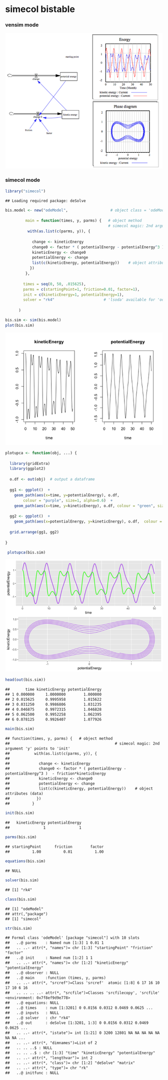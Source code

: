 simecol bistable
================

### vensim mode 
 

![alt text](bistable-vensim/bistableOscillator.png "optional title")


### simecol mode 

``` r
library("simecol")
```

    ## Loading required package: deSolve

``` r
bis.model <- new("odeModel",                   # object class = 'odeModel'
                
         main = function(times, y, parms) {   # object method
                                              # simecol magic: 2nd argument 'y' points to 'init'
          with(as.list(c(parms, y)), {  
            
            change <- kineticEnergy
            change0 <- factor * ( potentialEnergy - potentialEnergy^3 )  - friction*kineticEnergy
            kineticEnergy <- change0
            potentialEnergy <- change
            list(c(kineticEnergy, potentialEnergy))    # object attributes (data) 
           })
         },
         
        times = seq(0, 50, .015625),
        parms = c(startingPoint=1, friction=0.01, factor=1),
        init = c(kineticEnergy=1, potentialEnergy=1),
        solver = "rk4"                      # 'lsoda' available for 'odemodel' class
        
      )
```

``` r
bis.sim <- sim(bis.model)
plot(bis.sim)
```

![](bistable_files/figure-markdown_github/unnamed-chunk-2-1.png)

``` r
plotupca <- function(obj, ...) {
  
  library(gridExtra)
  library(ggplot2)
  
  o.df <- out(obj)  # output a dataframe
  
  gg1 <- ggplot()  +
    geom_path(aes(x=time, y=potentialEnergy), o.df,  
        colour = "purple", size=1, alpha=0.6)  +
    geom_path(aes(x=time, y=kineticEnergy), o.df, colour = "green", size=1, alpha=0.8)
  
  gg2 <- ggplot()  +
    geom_path(aes(x=potentialEnergy, y=kineticEnergy), o.df,  colour = "purple", alpha=0.6) 
  
  grid.arrange(gg1, gg2)

}
```

``` r
 plotupca(bis.sim)
```

![](bistable_files/figure-markdown_github/unnamed-chunk-4-1.png)

``` r
head(out(bis.sim))
```

    ##       time kineticEnergy potentialEnergy
    ## 1 0.000000     1.0000000        1.000000
    ## 2 0.015625     0.9995958        1.015622
    ## 3 0.031250     0.9986806        1.031235
    ## 4 0.046875     0.9972315        1.046828
    ## 5 0.062500     0.9952258        1.062395
    ## 6 0.078125     0.9926407        1.077926

``` r
main(bis.sim)
```

    ## function(times, y, parms) {   # object method
    ##                                               # simecol magic: 2nd argument 'y' points to 'init'
    ##           with(as.list(c(parms, y)), {  
    ##             
    ##             change <- kineticEnergy
    ##             change0 <- factor * ( potentialEnergy - potentialEnergy^3 )  - friction*kineticEnergy
    ##             kineticEnergy <- change0
    ##             potentialEnergy <- change
    ##             list(c(kineticEnergy, potentialEnergy))    # object attributes (data) 
    ##            })
    ##          }

``` r
init(bis.sim)
```

    ##   kineticEnergy potentialEnergy 
    ##               1               1

``` r
parms(bis.sim)
```

    ## startingPoint      friction        factor 
    ##          1.00          0.01          1.00

``` r
equations(bis.sim)
```

    ## NULL

``` r
solver(bis.sim)
```

    ## [1] "rk4"

``` r
class(bis.sim)
```

    ## [1] "odeModel"
    ## attr(,"package")
    ## [1] "simecol"

``` r
str(bis.sim)
```

    ## Formal class 'odeModel' [package "simecol"] with 10 slots
    ##   ..@ parms    : Named num [1:3] 1 0.01 1
    ##   .. ..- attr(*, "names")= chr [1:3] "startingPoint" "friction" "factor"
    ##   ..@ init     : Named num [1:2] 1 1
    ##   .. ..- attr(*, "names")= chr [1:2] "kineticEnergy" "potentialEnergy"
    ##   ..@ observer : NULL
    ##   ..@ main     :function (times, y, parms)  
    ##   .. ..- attr(*, "srcref")=Class 'srcref'  atomic [1:8] 6 17 16 10 17 10 6 16
    ##   .. .. .. ..- attr(*, "srcfile")=Classes 'srcfilecopy', 'srcfile' <environment: 0x7f8ef9d9e778> 
    ##   ..@ equations: NULL
    ##   ..@ times    : num [1:3201] 0 0.0156 0.0312 0.0469 0.0625 ...
    ##   ..@ inputs   : NULL
    ##   ..@ solver   : chr "rk4"
    ##   ..@ out      : deSolve [1:3201, 1:3] 0 0.0156 0.0312 0.0469 0.0625 ...
    ##   .. ..- attr(*, "istate")= int [1:21] 0 3200 12801 NA NA NA NA NA NA NA ...
    ##   .. ..- attr(*, "dimnames")=List of 2
    ##   .. .. ..$ : NULL
    ##   .. .. ..$ : chr [1:3] "time" "kineticEnergy" "potentialEnergy"
    ##   .. ..- attr(*, "lengthvar")= int 2
    ##   .. ..- attr(*, "class")= chr [1:2] "deSolve" "matrix"
    ##   .. ..- attr(*, "type")= chr "rk"
    ##   ..@ initfunc : NULL

